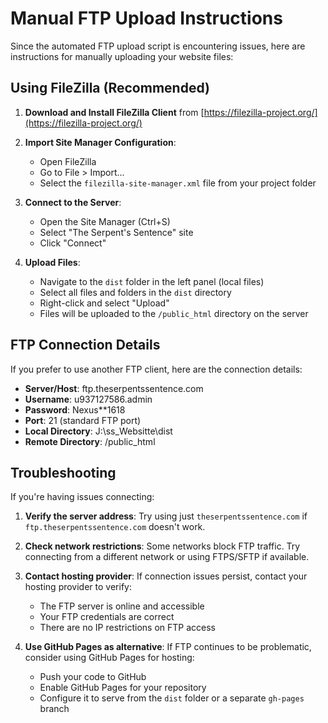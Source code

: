# Manual FTP Upload Instructions

Since the automated FTP upload script is encountering issues, here are instructions for manually uploading your website files:

## Using FileZilla (Recommended)

1. **Download and Install FileZilla Client** from [https://filezilla-project.org/](https://filezilla-project.org/)

2. **Import Site Manager Configuration**:
   - Open FileZilla
   - Go to File > Import... 
   - Select the `filezilla-site-manager.xml` file from your project folder

3. **Connect to the Server**:
   - Open the Site Manager (Ctrl+S)
   - Select "The Serpent's Sentence" site
   - Click "Connect"

4. **Upload Files**:
   - Navigate to the `dist` folder in the left panel (local files)
   - Select all files and folders in the `dist` directory
   - Right-click and select "Upload"
   - Files will be uploaded to the `/public_html` directory on the server

## FTP Connection Details

If you prefer to use another FTP client, here are the connection details:

- **Server/Host**: ftp.theserpentssentence.com
- **Username**: u937127586.admin
- **Password**: Nexus**1618
- **Port**: 21 (standard FTP port)
- **Local Directory**: J:\ss_Websitte\dist
- **Remote Directory**: /public_html

## Troubleshooting

If you're having issues connecting:

1. **Verify the server address**: Try using just `theserpentssentence.com` if `ftp.theserpentssentence.com` doesn't work.

2. **Check network restrictions**: Some networks block FTP traffic. Try connecting from a different network or using FTPS/SFTP if available.

3. **Contact hosting provider**: If connection issues persist, contact your hosting provider to verify:
   - The FTP server is online and accessible
   - Your FTP credentials are correct
   - There are no IP restrictions on FTP access

4. **Use GitHub Pages as alternative**: If FTP continues to be problematic, consider using GitHub Pages for hosting:
   - Push your code to GitHub
   - Enable GitHub Pages for your repository
   - Configure it to serve from the `dist` folder or a separate `gh-pages` branch
